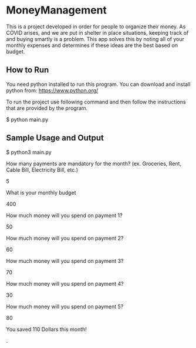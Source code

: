 # MoneyManagement

This is a project developed in order for people to organize their money. As COVID arises, and we are put in shelter in place situations, keeping track of and buying smartly is a problem. This app solves this by noting all of your monthly expenses and determines if these ideas are the best based on budget.

How to Run
------------

You need python installed to run this program. You can download and install python from:
https://www.python.org/



To run the project use following command and then follow the instructions that are provided by the program.

$ python main.py


Sample Usage and Output
-----------------------

$ python3 main.py 

How many payments are mandatory for the month? (ex. Groceries, Rent, Cable Bill, Electricity Bill, etc.)

5

What is your monthly budget

400

How much money will you spend on payment 1?

50

How much money will you spend on payment 2?

60

How much money will you spend on payment 3?

70

How much money will you spend on payment 4?

30

How much money will you spend on payment 5?

80

You saved 110 Dollars this month!





















































































































































































































.

